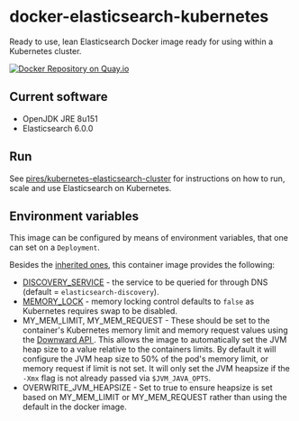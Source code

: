 # docker-elasticsearch-kubernetes

Ready to use, lean Elasticsearch Docker image ready for using within a Kubernetes cluster.

[![Docker Repository on Quay.io](https://quay.io/repository/pires/docker-elasticsearch-kubernetes/status "Docker Repository on Quay.io")](https://quay.io/repository/pires/docker-elasticsearch-kubernetes)

## Current software

* OpenJDK JRE 8u151
* Elasticsearch 6.0.0

## Run

See [pires/kubernetes-elasticsearch-cluster](https://github.com/pires/kubernetes-elasticsearch-cluster) for instructions on how to run, scale and use Elasticsearch on Kubernetes.

## Environment variables

This image can be configured by means of environment variables, that one can set on a `Deployment`.

Besides the [inherited ones](https://github.com/pires/docker-elasticsearch#environment-variables), this container image provides the following:

* [DISCOVERY_SERVICE](https://www.elastic.co/guide/en/elasticsearch/reference/current/modules-discovery-zen.html#unicast) - the service to be queried for through DNS (default = `elasticsearch-discovery`).
* [MEMORY_LOCK](https://www.elastic.co/guide/en/elasticsearch/reference/current/important-settings.html#bootstrap.memory_lock) - memory locking control defaults to `false` as Kubernetes requires swap to be disabled.
* MY_MEM_LIMIT, MY_MEM_REQUEST  - These should be set to the container's Kubernetes memory limit and memory request values using the [Downward API ](https://kubernetes.io/docs/tasks/inject-data-application/environment-variable-expose-pod-information/#use-container-fields-as-values-for-environment-variables). This allows the image to automatically set the JVM heap size to a value relative to the containers limits. By default it will configure the JVM heap size to 50% of the pod's memory limit, or memory request if limit is not set. It will only set the JVM heapsize if the `-Xmx` flag is not already passed via `$JVM_JAVA_OPTS`.
* OVERWRITE_JVM_HEAPSIZE - Set to true to ensure heapsize is set based on MY_MEM_LIMIT or MY_MEM_REQUEST rather than using the default in the docker image.
